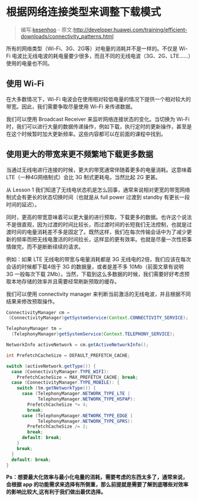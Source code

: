 # 根据网络连接类型来调整下载模式

> 编写:[kesenhoo](https://github.com/kesenhoo) - 原文:<http://developer.huawei.com/training/efficient-downloads/connectivity_patterns.html>

所有的网络类型（Wi-Fi、3G、2G等）对电量的消耗并不是一样的。不仅是 Wi-Fi 电波比无线电波的耗电量要少很多，而且不同的无线电波（3G、2G、LTE……）使用的电量也不同。

## 使用 Wi-Fi

在大多数情况下，Wi-Fi 电波会在使用相对较低电量的情况下提供一个相对较大的带宽。因此，我们需要争取尽量使用 Wi-Fi 来传递数据。

我们可以使用 Broadcast Receiver 来监听网络连接状态的变化。当切换为 Wi-Fi 时，我们可以进行大量的数据传递操作，例如下载，执行定时的更新操作，甚至是在这个时候暂时加大更新频率。这些内容都可以在前面的课程中找到。

<!-- More -->

## 使用更大的带宽来更不频繁地下载更多数据

当通过无线电进行连接的时候，更大的带宽通常伴随着更多的电量消耗。这意味着 LTE（一种4G网络制式）会比 3G 制式更耗电，当然比起 2G 更甚。

从 Lesson 1 我们知道了无线电状态机是怎么回事，通常来说相对更宽的带宽网络制式会有更长的状态切换时间（也就是从 full power 过渡到 standby 有更长一段时间的延迟）。

同时，更高的带宽意味着可以更大量的进行预取，下载更多的数据。也许这个说法不是很直观，因为过渡的时间比较长，而过渡时间的长短我们无法控制，也就是过渡时间的电量消耗差不多是固定了。既然这样，我们在每次传输会话中为了减少更新的频率而把无线电激活的时间拉长，这样显的更有效率。也就是尽量一次性把事情做完，而不是断断续续的请求。

例如：如果 LTE 无线电的带宽与电量消耗都是 3G 无线电的2倍，我们应该在每次会话的时候都下载4倍于 3G 的数据量，或者是差不多 10Mb（前面文章有说明 3G 一般每次下载 2Mb）。当然，下载到这么多数据的时候，我们需要好好考虑预取本地存储的效率并且需要经常刷新预取的缓存。

我们可以使用 connectivity manager 来判断当前激活的无线电波，并且根据不同结果来修改预取操作。

```java
ConnectivityManager cm =
 (ConnectivityManager)getSystemService(Context.CONNECTIVITY_SERVICE);

TelephonyManager tm =
  (TelephonyManager)getSystemService(Context.TELEPHONY_SERVICE);

NetworkInfo activeNetwork = cm.getActiveNetworkInfo();

int PrefetchCacheSize = DEFAULT_PREFETCH_CACHE;

switch (activeNetwork.getType()) {
  case (ConnectivityManager.TYPE_WIFI):
    PrefetchCacheSize = MAX_PREFETCH_CACHE; break;
  case (ConnectivityManager.TYPE_MOBILE): {
    switch (tm.getNetworkType()) {
      case (TelephonyManager.NETWORK_TYPE_LTE |
            TelephonyManager.NETWORK_TYPE_HSPAP):
        PrefetchCacheSize *= 4;
        break;
      case (TelephonyManager.NETWORK_TYPE_EDGE |
            TelephonyManager.NETWORK_TYPE_GPRS):
        PrefetchCacheSize /= 2;
        break;
      default: break;
    }
    break;
  }
  default: break;
}
```

**Ps：想要最大化效率与最小化电量的消耗，需要考虑的东西太多了，通常来说，会根据 app 的功能需求来选择有所侧重，那么前提就是需要了解到底哪些对效率的影响比较大,这有利于我们做出最优选择。**
